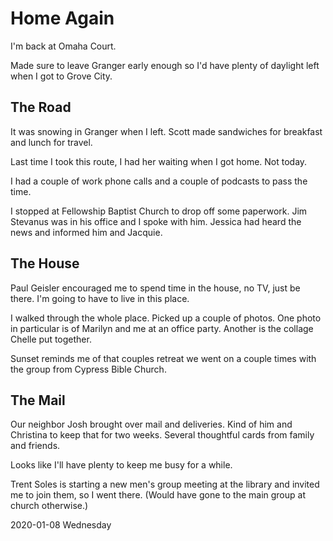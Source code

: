 # Home Again

I'm back at Omaha Court.

Made sure to leave Granger early enough so I'd have
plenty of daylight left when I got to Grove City.

## The Road

It was snowing in Granger when I left.
Scott made sandwiches for breakfast and lunch for travel.

Last time I took this route, I had her waiting when I got home.
Not today.

I had a couple of work phone calls
and a couple of podcasts to pass the time.

I stopped at Fellowship Baptist Church to drop off some paperwork.
Jim Stevanus was in his office and I spoke with him. Jessica had
heard the news and informed him and Jacquie.

## The House

Paul Geisler encouraged me to spend time in the house,
no TV, just be there. I'm going to have to live in this place.

I walked through the whole place. Picked up a couple of photos.
One photo in particular is of Marilyn and me at an office party.
Another is the collage Chelle put together.

Sunset reminds me of that couples retreat we went on
a couple times with the group from Cypress Bible Church.

## The Mail

Our neighbor Josh brought over mail and deliveries.
Kind of him and Christina to keep that for two weeks.
Several thoughtful cards from family and friends.

Looks like I'll have plenty to keep me busy for a while.

Trent Soles is starting a new men's group meeting at the library
and invited me to join them, so I went there. (Would have gone to
the main group at church otherwise.)

2020-01-08 Wednesday


